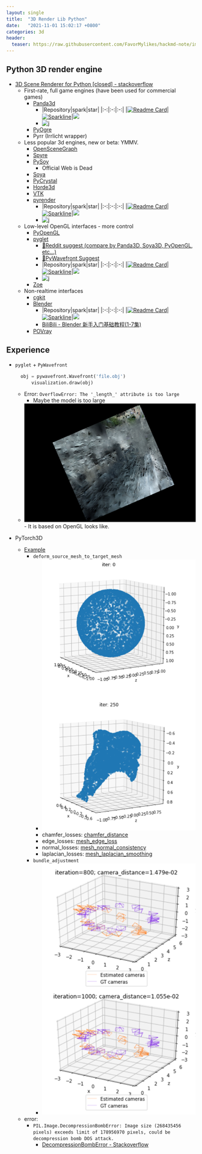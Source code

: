 ```yaml
---
layout: single
title:  "3D Render Lib Python"
date:   "2021-11-01 15:02:17 +0800"
categories: 3d
header:
  teaser: https://raw.githubusercontent.com/FavorMylikes/hackmd-note/img/img20211028112306.png
---
```


## Python 3D render engine

- [3D Scene Renderer for Python [closed] - stackoverflow](https://stackoverflow.com/a/4523262/5587080)
  - First-rate, full game engines (have been used for commercial games)
    - [Panda3d](http://www.panda3d.org/)
      - [panda3d_repo]: https://github.com/panda3d/panda3d
        [panda3d_fork]: https://img.shields.io/github/forks/panda3d/panda3d.svg?style=social&label=Fork&maxAge=2592000
        [panda3d_star]: https://stars.medv.io/panda3d/panda3d.svg
        |Repository|spark|star|
        |:-:|:-:|:-:|
        |[![Readme Card](https://github-readme-stats.vercel.app/api/pin/?username=panda3d&repo=panda3d&show_owner=true)][panda3d_repo]|[![Sparkline](https://stars.medv.io/panda3d/panda3d.svg)][panda3d_repo]|<a href='https://starchart.cc/panda3d/panda3d'><img src='https://starchart.cc/panda3d/panda3d.svg' width='200px'/></a>
      - ![j](https://img.shields.io/badge/python-3-blue?style=flat-square)
    - [PyOgre](http://www.ogre3d.org/tikiwiki/PyOgre)
    - Pyrr (Irrlicht wrapper)
  - Less popular 3d engines, new or beta: YMMV.
    - [OpenSceneGraph](http://www.openscenegraph.org/projects/osg)
    - [Spyre](http://pduel.sourceforge.net/spyre/spyre.spyre-module.html)
    - [PySoy](http://www.pysoy.org/)
      - Official Web is Dead
    - [Soya](http://pypi.python.org/pypi/Soya/0.11.2)
    - [PyCrystal](http://www.crystalspace3d.org/main/PyCrystal)
    - [Horde3d](http://www.horde3d.org/)
    - [VTK](http://www.vtk.org/)
    - [pyrender](https://pyrender.readthedocs.io/en/latest/)
      - [pyrender_repo]: https://github.com/mmatl/pyrender
        [pyrender_fork]: https://img.shields.io/github/forks/mmatl/pyrender.svg?style=social&label=Fork&maxAge=2592000
        [pyrender_star]: https://stars.medv.io/mmatl/pyrender.svg
        |Repository|spark|star|
        |:-:|:-:|:-:|
        |[![Readme Card](https://github-readme-stats.vercel.app/api/pin/?username=mmatl&repo=pyrender&show_owner=true)][pyrender_repo]|[![Sparkline](https://stars.medv.io/mmatl/pyrender.svg)][pyrender_repo]|<a href='https://starchart.cc/mmatl/pyrender'><img src='https://starchart.cc/mmatl/pyrender.svg' width='200px'/></a>
      - ![j](https://img.shields.io/badge/python-2.7,3.4~3,6-blue?style=flat-square)
  - Low-level OpenGL interfaces - more control
    - [PyOpenGL](http://pyopengl.sourceforge.net/)
    - [pyglet](https://pyglet.org/)
      - [🤙Reddit suggest (compare by Panda3D, Soya3D, PyOpenGL, etc...)](https://www.reddit.com/r/Python/comments/7oku8/dear_python_what_panda3d_soya3d_pyopengl_etc/)
      - [🤙PyWavefront Suggest](https://pypi.org/project/PyWavefront/)
      - [pyglet_repo]: https://github.com/pyglet/pyglet
        [pyglet_fork]: https://img.shields.io/github/forks/pyglet/pyglet.svg?style=social&label=Fork&maxAge=2592000
        [pyglet_star]: https://stars.medv.io/pyglet/pyglet.svg
        |Repository|spark|star|
        |:-:|:-:|:-:|
        |[![Readme Card](https://github-readme-stats.vercel.app/api/pin/?username=pyglet&repo=pyglet&show_owner=true)][pyglet_repo]|[![Sparkline](https://stars.medv.io/pyglet/pyglet.svg)][pyglet_repo]|<a href='https://starchart.cc/pyglet/pyglet'><img src='https://starchart.cc/pyglet/pyglet.svg' width='200px'/></a>
      - ![j](https://img.shields.io/badge/python-3.6+-blue?style=flat-square)
    - [Zoe](http://www.alcyone.com/software/zoe/)
  - Non-realtime interfaces
    - [cgkit](http://cgkit.sourceforge.net/documentation.html)
    - [Blender](http://www.blender3d.org/)
      - [blender_repo]: https://github.com/blender/blender
        [blender_fork]: https://img.shields.io/github/forks/blender/blender.svg?style=social&label=Fork&maxAge=2592000
        [blender_star]: https://stars.medv.io/blender/blender.svg
        |Repository|spark|star|
        |:-:|:-:|:-:|
        |[![Readme Card](https://github-readme-stats.vercel.app/api/pin/?username=blender&repo=blender&show_owner=true)][blender_repo]|[![Sparkline](https://stars.medv.io/blender/blender.svg)][blender_repo]|<a href='https://starchart.cc/blender/blender'><img src='https://starchart.cc/blender/blender.svg' width='200px'/></a>
      - [BiliBili - Blender 新手入门基础教程(1-7集)](https://www.bilibili.com/s/video/BV1Ji4y1g7Kf)
    - [POVray](http://code.activestate.com/recipes/205451/)

## Experience

- `pyglet` + `PyWavefront`

  ```python
    obj = pywavefront.Wavefront('file.obj')
        visualization.draw(obj)
  ```

  - Error: `OverflowError: The '_length_' attribute is too large`
    - Maybe the model is too large
  - <img src="https://raw.githubusercontent.com/FavorMylikes/hackmd-note/img/img20211101171201.png" alt="20211101171201"/>
    - It is based on OpenGL looks like.
- PyTorch3D
  - [Example](https://pytorch3d.org/tutorials/render_textured_meshes)
    - `deform_source_mesh_to_target_mesh`
      - <img src="https://raw.githubusercontent.com/FavorMylikes/hackmd-note/img/img20211101183041.png" alt="20211101183041"/>
      - chamfer_losses: [chamfer_distance](https://github.com/UM-ARM-Lab/Chamfer-Distance-API)
      - edge_losses: [mesh_edge_loss](https://pytorch3d.readthedocs.io/en/latest/_modules/pytorch3d/loss/mesh_edge_loss.html)
      - normal_losses: [mesh_normal_consistency](https://pytorch3d.readthedocs.io/en/latest/_modules/pytorch3d/loss/mesh_normal_consistency.html)
      - laplacian_losses: [mesh_laplacian_smoothing](https://pytorch3d.readthedocs.io/en/latest/modules/loss.html?highlight=mesh_laplacian_smoothing#pytorch3d.loss.mesh_laplacian_smoothing)
    - `bundle_adjustment`
      - <img src="https://raw.githubusercontent.com/FavorMylikes/hackmd-note/img/img20211101212441.png" alt="20211101212441"/>
  - error:
    - `PIL.Image.DecompressionBombError: Image size (268435456 pixels) exceeds limit of 178956970 pixels, could be decompression bomb DOS attack.`
      - [DecompressionBombError - Stackoverflow](https://stackoverflow.com/a/51152514/5587080)
